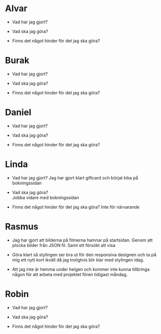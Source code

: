 # Alvar

   * Vad har jag gjort? 

   * Vad ska jag göra?  

   * Finns det något hinder för det jag ska göra?


# Burak

   * Vad har jag gjort? 

   * Vad ska jag göra?  

   * Finns det något hinder för det jag ska göra?


# Daniel

   * Vad har jag gjort? 

   * Vad ska jag göra?  

   * Finns det något hinder för det jag ska göra?


# Linda

   * Vad har jag gjort? 
   Jag har gjort klart giftcard och börjat kika på bokningssidan

   * Vad ska jag göra?  
   Jobba vidare med bokningssidan 

   * Finns det något hinder för det jag ska göra?
   Inte för närvarande


# Rasmus

   * Jag har gjort att bilderna på filmerna hamnar på startsidan. Genom att plocka bilder från JSON fil.  Samt ett försökt att visa  

   * Göra klart så stylingen ser bra ut för den responsiva designen och ta på mig ett nytt kort ikväll då jag troligtvis blir klar med stylingen idag.  

   * Att jag inte är hemma under helgen och kommer inte kunna tillbringa någon för att arbeta med projektet fören tidigast måndag. 


# Robin

   * Vad har jag gjort? 

   * Vad ska jag göra?  

   * Finns det något hinder för det jag ska göra?
